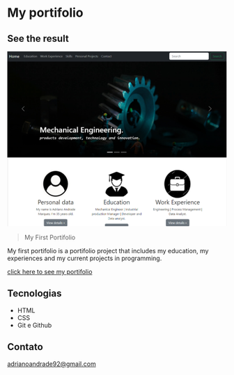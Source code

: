 # My portifolio

## See the result
![preview](./.github/preview_project.png)

> My First Portifolio

My first portifolio is a portifolio project that includes my education, my experiences and my current projects in programming.

[click here to see my portifolio](https://adrianoandrade92.github.io/portifolio/)

## Tecnologias 

- HTML
- CSS
- Git e Github

## Contato
adrianoandrade92@gmail.com